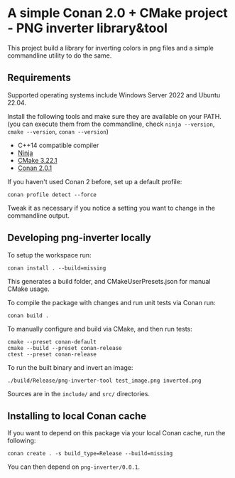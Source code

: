 
# A simple Conan 2.0 + CMake project - PNG inverter library&tool

This project build a library for inverting colors in png files and a simple commandline utility to do the same.

## Requirements

Supported operating systems include Windows Server 2022 and Ubuntu 22.04.

Install the following tools and make sure they are available on your PATH. (you can execute them from the commandline, check `ninja --version`, `cmake --version`, `conan --version`)

 - C++14 compatible compiler
 - [Ninja](https://ninja-build.org/)
 - [CMake 3.22.1](https://cmake.org/)
 - [Conan 2.0.1](https://conan.io/)

If you haven't used Conan 2 before, set up a default profile:
```
conan profile detect --force
```
Tweak it as necessary if you notice a setting you want to change in the commandline output.

## Developing png-inverter locally

To setup the workspace run:
```
conan install . --build=missing
```
This generates a build folder, and CMakeUserPresets.json for manual CMake usage.

To compile the package with changes and run unit tests via Conan run:
```
conan build .
```

To manually configure and build via CMake, and then run tests:
```
cmake --preset conan-default
cmake --build --preset conan-release
ctest --preset conan-release
```

To run the built binary and invert an image:
```
./build/Release/png-inverter-tool test_image.png inverted.png
```

Sources are in the `include/` and `src/` directories.

## Installing to local Conan cache

If you want to depend on this package via your local Conan cache, run the following:
```
conan create . -s build_type=Release --build=missing
```
You can then depend on `png-inverter/0.0.1`.

